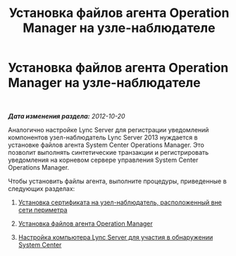 ﻿---
title: Установка файлов агента Operation Manager на узле-наблюдателе
TOCTitle: Установка файлов агента Operation Manager на узле-наблюдателе
ms:assetid: 39014de3-aec2-4954-a148-64c9d0af3c04
ms:mtpsurl: https://technet.microsoft.com/ru-ru/library/JJ204819(v=OCS.15)
ms:contentKeyID: 49309464
ms.date: 05/19/2016
mtps_version: v=OCS.15
ms.translationtype: HT
---

# Установка файлов агента Operation Manager на узле-наблюдателе

 

_**Дата изменения раздела:** 2012-10-20_

Аналогично настройке Lync Server для регистрации уведомлений компонентов узел-наблюдатель Lync Server 2013 нуждается в установке файлов агента System Center Operations Manager. Это позволит выполнять синтетические транзакции и регистрировать уведомления на корневом сервере управления System Center Operations Manager.

Чтобы установить файлы агента, выполните процедуры, приведенные в следующих разделах:

1.  [Установка сертификата на узел-наблюдатель, расположенный вне сети периметра](lync-server-2013-installing-a-certificate-on-a-watcher-node-located-outside-the-perimeter-network.md)

2.  [Установка файлов агента Operation Manager](lync-server-2013-installing-the-operation-manager-agent-files.md)

3.  [Настройка компьютера Lync Server для участия в обнаружении System Center](lync-server-2013-configuring-the-lync-server-computer-to-participate-in-system-center-discovery.md)

